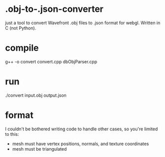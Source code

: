 .obj-to-.json-converter
=======================

just a tool to convert Wavefront .obj files to .json format for webgl. Written in C (not Python).

compile
=======

g++ -o convert convert.cpp dbObjParser.cpp

run
===

./convert input.obj output.json

format
======
I couldn't be bothered writing code to handle other cases, so you're limited to this:
* mesh must have vertex positions, normals, and texture coordinates
* mesh must be triangulated